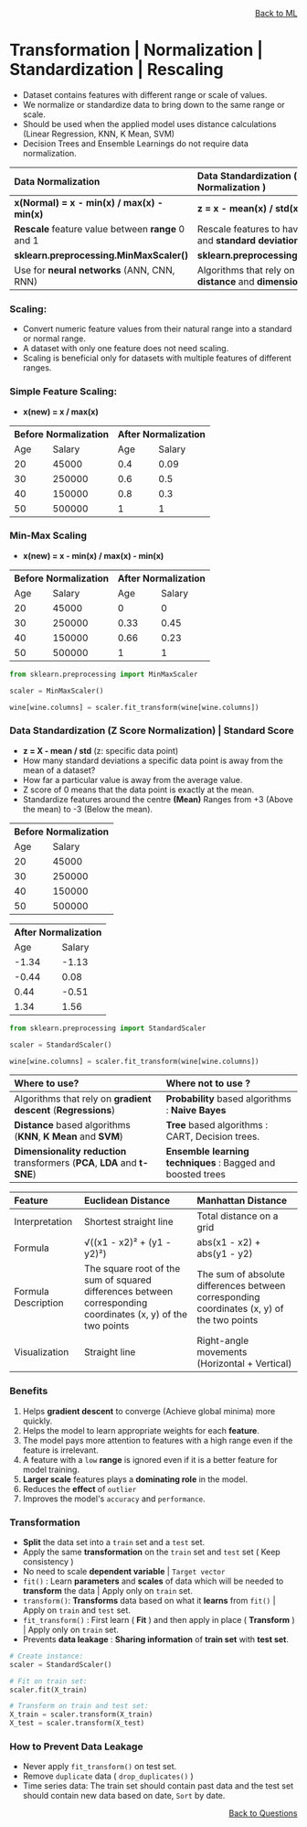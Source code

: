 <p align='right'><a align="right" href="https://github.com/KIRANKUMAR7296/Library/blob/main/Machine%20Learning/Machine%20Learning%20Models.md">Back to ML</a></p>

# Transformation | Normalization | Standardization | Rescaling

- Dataset contains features with different range or scale of values. 
- We normalize or standardize data to bring down to the same range or scale.
- Should be used when the applied model uses distance calculations (Linear Regression, KNN, K Mean, SVM)
- Decision Trees and Ensemble Learnings do not require data normalization.

Data Normalization | Data Standardization ( Z Score Normalization )
:--- | :---
**x(Normal) =  x - min(x) / max(x) - min(x)** | **z = x - mean(x) / std(x)**
**Rescale** feature value between **range** 0 and 1 | Rescale features to have the **mean** = 0 and **standard deviation** = 1
**sklearn.preprocessing.MinMaxScaler()** | **sklearn.preprocessing.StandardScaler()**
Use for **neural networks** (ANN, CNN, RNN) | Algorithms that rely on **gradient descent**, **distance** and **dimensions**

### **Scaling:**
- Convert numeric feature values from their natural range into a standard or normal range.
- A dataset with only one feature does not need scaling.
- Scaling is beneficial only for datasets with multiple features of different ranges.

### **Simple Feature Scaling:**
- **x(new) = x / max(x)**
<p>
<table>
  <tr><th colspan=2>Before Normalization</th><th colspan=2>After Normalization</th></tr>
  <tr><td>Age</td><td>Salary</td><td>Age</td><td>Salary</td></tr>
  <tr><td>20</td><td>45000</td><td>0.4</td><td>0.09</td></tr>
  <tr><td>30</td><td>250000</td><td>0.6</td><td>0.5</td></tr>
  <tr><td>40</td><td>150000</td><td>0.8</td><td>0.3</td></tr>
  <tr><td>50</td><td>500000</td><td>1</td><td>1</td></tr>
</table>

### **Min-Max Scaling**
- **x(new) = x - min(x) / max(x) - min(x)**

<table>
  <tr><th colspan=2>Before Normalization</th><th colspan=2>After Normalization</th></tr>
  <tr><td>Age</td><td>Salary</td><td>Age</td><td>Salary</td></tr>
  <tr><td>20</td><td>45000</td><td>0</td><td>0</td></tr>
  <tr><td>30</td><td>250000</td><td>0.33</td><td>0.45</td></tr>
  <tr><td>40</td><td>150000</td><td>0.66</td><td>0.23</td></tr>
  <tr><td>50</td><td>500000</td><td>1</td><td>1</td></tr>
</table>

```python
from sklearn.preprocessing import MinMaxScaler

scaler = MinMaxScaler()

wine[wine.columns] = scaler.fit_transform(wine[wine.columns])
```

### Data Standardization (Z Score Normalization) | Standard Score
- **z = X - mean / std** (z: specific data point)
- How many standard deviations a specific data point is away from the mean of a dataset?
- How far a particular value is away from the average value.
- Z score of 0 means that the data point is exactly at the mean.
- Standardize features around the centre **(Mean)** Ranges from +3 (Above the mean) to -3 (Below the mean).

<table>
  <tr><th colspan=2>Before Normalization</th></tr>
  <tr><td>Age</td><td>Salary</td></tr>
  <tr><td>20</td><td>45000</td></tr>
  <tr><td>30</td><td>250000</td></tr>
  <tr><td>40</td><td>150000</td></tr>
  <tr><td>50</td><td>500000</td></tr>
</table>

<table>
  <tr><th colspan=2>After Normalization</th></tr>
  <tr><td>Age</td><td>Salary</td></tr>
  <tr><td>-1.34</td><td>-1.13</td></tr>
  <tr><td>-0.44</td><td>0.08</td></tr>
  <tr><td>0.44</td><td>-0.51</td></tr>
  <tr><td>1.34</td><td>1.56</td></tr>
</table>

```python
from sklearn.preprocessing import StandardScaler

scaler = StandardScaler()

wine[wine.columns] = scaler.fit_transform(wine[wine.columns])
```

Where to **use**? | Where **not** to **use** ?
:--- | :---
Algorithms that rely on **gradient descent** (**Regressions**) | **Probability** based algorithms : **Naive Bayes**
**Distance** based algorithms (**KNN**, **K Mean** and **SVM**) | **Tree** based algorithms : CART, Decision trees.  
**Dimensionality reduction** transformers (**PCA**, **LDA** and **t-SNE**) | **Ensemble learning techniques** : Bagged and boosted trees

Feature |	Euclidean Distance | Manhattan Distance
:--- | :--- | :---
Interpretation | Shortest straight line |	Total distance on a grid
Formula |	√((x1 - x2)² + (y1 - y2)²) |	abs(x1 - x2) + abs(y1 - y2)
Formula Description | The square root of the sum of squared differences between corresponding coordinates (x, y) of the two points | The sum of absolute differences between corresponding coordinates (x, y) of the two points
Visualization | Straight line	| Right-angle movements (Horizontal + Vertical)

### Benefits 
1. Helps **gradient descent** to converge (Achieve global minima) more quickly.
2. Helps the model to learn appropriate weights for each **feature**.
3. The model pays more attention to features with a high range even if the feature is irrelevant.
4. A feature with a `low` **range** is ignored even if it is a better feature for model training.
5. **Larger scale** features plays a **dominating role** in the model. 
6. Reduces the **effect** of `outlier`
7. Improves the model's `accuracy` and `performance`.

### Transformation

- **Split** the data set into a `train` set and a `test` set.
- Apply the same **transformation** on the `train` set and `test` set ( Keep consistency )
- No need to scale **dependent variable** | `Target vector` 
- `fit()` : Learn **parameters** and **scales** of data which will be needed to **transform** the data | Apply only on `train` set.
- `transform()`: **Transforms** data based on what it **learns** from `fit()` | Apply on `train` and `test` set.
- `fit_transform()` : First learn ( **Fit** ) and then apply in place ( **Transform** ) | Apply only on `train` set.
- Prevents **data leakage** : **Sharing information** of **train set** with **test set**.

```python
# Create instance:
scaler = StandardScaler()

# Fit on train set:
scaler.fit(X_train)

# Transform on train and test set:
X_train = scaler.transform(X_train)
X_test = scaler.transform(X_test)
```

### How to Prevent Data Leakage 
- Never apply `fit_transform()` on test set.
- Remove `duplicate` data ( `drop_duplicates()` )
- Time series data: The train set should contain past data and the test set should contain new data based on date, `Sort` by date.

<p align='right'><a align="right" href="https://github.com/KIRANKUMAR7296/Library/blob/main/Interview.md">Back to Questions</a></p>
